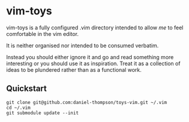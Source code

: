 vim-toys
========

vim-toys is a fully configured .vim directory intended to allow *me*
to feel comfortable in the vim editor.

It is neither organised nor intended to be consumed verbatim.

Instead you should either ignore it and go and read something
more interesting or you should use it as inspiration. Treat it
as a collection of ideas to be plundered rather than as a
functional work.

Quickstart
----------

    git clone git@github.com:daniel-thompson/toys-vim.git ~/.vim
    cd ~/.vim
    git submodule update --init
